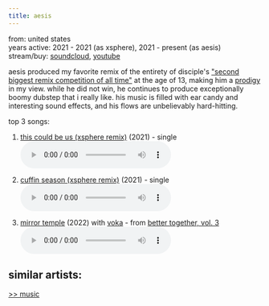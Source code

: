 ```yaml
---
title: aesis
---
```

<meta name="robots" content="noindex, nofollow, noarchive">

from: united states<br>
years active: 2021 - 2021 (as xsphere), 2021 - present (as aesis)<br>
stream/buy: [soundcloud](https://soundcloud.com/aesistunes), [youtube](https://www.youtube.com/channel/UC19F03aWYcJ1_dwtImzLf1g)<br>

aesis produced my favorite remix of the entirety of disciple's ["second biggest remix competition of all time"](https://soundcloud.com/disciple/sets/tsbrcoat) at the age of 13, making him a [prodigy](/music/prodigies/) in my view. while he did not win, he continues to produce exceptionally boomy dubstep that i really like. his music is filled with ear candy and interesting sound effects, and his flows are unbelievably hard-hitting.

top 3 songs:

1. [this could be us (xsphere remix)](https://soundcloud.com/aesistunes/virtual-riot-modestep-this-could-be-us-ft-frank-zummo-xsphere-remix) (2021) - single<br>
<audio controls src="/images/music/aesis_thiscouldbeus.mp3"></audio>

2. [cuffin season (xsphere remix)](https://soundcloud.com/aesistunes/cylriel-cuffin-season-xsphere-remix) (2021) - single<br>
<audio controls src="/images/music/aesis_cuffinseason.mp3"></audio>

3. [mirror temple](https://soundcloud.com/wearesilkenwood/aesis-voka-mirror-temple) (2022) with [voka](/music/voka) - from [better together, vol. 3](https://soundcloud.com/wearesilkenwood/sets/btv3)<br>
<audio controls src="/images/music/aesis_mirrortemple.mp3"></audio>

similar artists:
- 

<a href="/media/music">&gt;&gt; music</a>